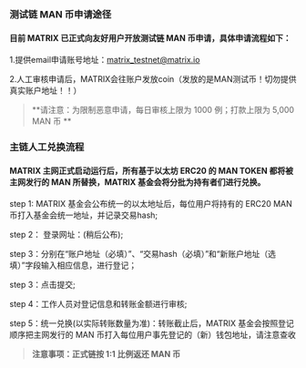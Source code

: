 ### 测试链 MAN 币申请途径

#### 目前 MATRIX 已正式向友好用户开放测试链 MAN 币申请，具体申请流程如下：
	
1.提供email申请账号地址：matrix_testnet@matrix.io

2.人工审核申请后，MATRIX会往账户发放coin（发放的是MAN测试币！切勿提供真实账户地址！！）

> **请注意：为限制恶意申请，每日审核上限为 1000 例；打款上限为 5,000 MAN 币 **


### 主链人工兑换流程 

#### MATRIX 主网正式启动运行后，所有基于以太坊 ERC20 的 MAN TOKEN 都将被主网发行的 MAN 所替换，MATRIX 基金会将分批为持有者们进行兑换。 

step 1: MATRIX 基金会公布统一的以太地址后，每位用户将持有的 ERC20 MAN 币打入基金会统一地址，并记录交易hash;

step 2： 登录网址：(稍后公布);

step 3：分别在“账户地址（必填）”、“交易hash（必填）”和“新账户地址（选填）”字段输入相应信息，进行登记；

step 3：点击提交;

step 4：工作人员对登记信息和转账金额进行审核;

step 5：统一兑换(以实际转账数量为准)：转账截止后，MATRIX 基金会按照登记顺序把主网发行的 MAN 币打入每位用户事先登记的（新）钱包地址，请注意查收 

> **注意事项：正式链按 1:1 比例返还 MAN 币**

